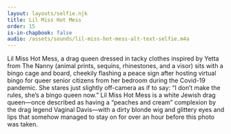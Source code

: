 ```yaml
---
layout: layouts/selfie.njk
title: Lil Miss Hot Mess
order: 15
is-in-chapbook: false
audio: /assets/sounds/lil-miss-hot-mess-alt-text-selfie.m4a
---
```


Lil Miss Hot Mess, a drag queen dressed in tacky clothes inspired by Yetta from The Nanny (animal prints, sequins, rhinestones, and a visor) sits with a bingo cage and board, cheekily flashing a peace sign after hosting virtual bingo for queer senior citizens from her bedroom during the Covid-19 pandemic. She stares just slightly off-camera as if to say: “I don’t make the rules, she’s a bingo queen now.” Lil Miss Hot Mess is a white Jewish drag queen—once described as having a “peaches and cream” complexion by the drag legend Vaginal Davis—with a dirty blonde wig and glittery eyes and lips that somehow managed to stay on for over an hour before this photo was taken.
